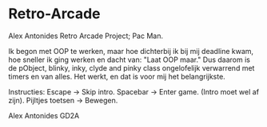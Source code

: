 Retro-Arcade
============

Alex Antonides Retro Arcade Project; Pac Man.

Ik begon met OOP te werken, maar hoe dichterbij ik bij mij deadline kwam, hoe sneller ik ging werken en dacht van: "Laat OOP maar." Dus daarom is de pObject, blinky, inky, clyde and pinky class ongelofelijk verwarrend met timers en van alles. 
Het werkt, en dat is voor mij het belangrijkste. 

Instructies:
Escape -> Skip intro.
Spacebar -> Enter game. (Intro moet wel af zijn).
Pijltjes toetsen -> Bewegen.

Alex Antonides
GD2A
